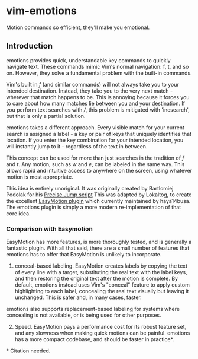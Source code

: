 # vim-emotions
Motion commands so efficient, they'll make you emotional.

## Introduction

emotions provides quick, understandable key commands to quickly navigate text.
These commands mimic Vim's normal navigation: f, t, and so on. However, they
solve a fundamental problem with the built-in commands.

Vim's built in *f* (and similar commands) will not always take you to your
intended destination. Instead, they take you to the very next match - wherever
that match happens to be. This is annoying because it forces you to care about
how many matches lie between you and your destination. If you perform text
searches with */*, this problem is mitigated with 'incsearch', but that is
only a partial solution.

emotions takes a different approach. Every visible match for your current
search is assigned a label - a key or pair of keys that uniquely identifies
that location. If you enter the key combination for
your intended location, you will instantly jump to it - regardless of the text
in between.

This concept can be used for more than just searches in the tradition of *f*
and *t*. Any motion, such as *w* and *e*, can be labeled in the same way.
This allows rapid and intuitive access to anywhere on the screen, using
whatever motion is most appropriate.

This idea is entirely unoriginal. It was originally created by Bartlomiej
Podolak for his [Precise Jump script](http://www.vim.org/scripts/script.php?script_id=3437)
This was adapted by Lokaltog, to create the excellent [EasyMotion plugin](https://github.com/easymotion/vim-easymotion)
which currently maintained by haya14busa. The emotions plugin is simply a
more modern re-implementation of that core idea.

### Comparison with Easymotion

EasyMotion has more features, is more thoroughly tested, and is generally a
fantastic plugin. With all that said, there are a small number of features
that emotions has to offer that EasyMotion is unlikely to incorporate.

1. conceal-based labeling. EasyMotion creates labels by copying the text of
every line with a target, substituting the real text with
the label keys, and then restoring the original text after the motion is
complete. By default, emotions instead uses Vim's "conceal" feature to apply
custom highlighting to each label, concealing the real text visually but
leaving it unchanged. This is safer and, in many cases, faster.

emotions also supports replacement-based labeling for systems where
concealing is not available, or is being used for other purposes.

2. Speed. EasyMotion pays a performance cost for its robust feature set, and
any slowness when making quick motions can be painful. emotions has a more
compact codebase, and should be faster in practice\*.

\* Citation needed.
